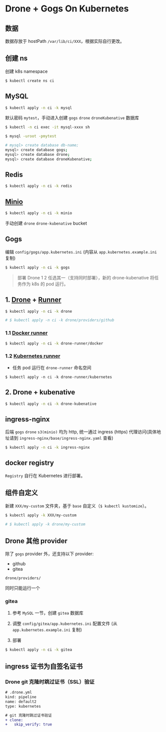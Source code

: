 # Drone + Gogs On Kubernetes

## 数据

数据存放于 hostPath `/var/lib/ci/XXX`，根据实际自行更改。

## 创建 ns

创建 k8s namespace

```bash
$ kubectl create ns ci
```

## MySQL

```bash
$ kubectl apply -n ci -k mysql
```

默认密码 `mytest`，手动进入创建 `gogs` `drone` `droneKubenative` 数据库 

```bash
$ kubectl -n ci exec -it mysql-xxxx sh

$ mysql -uroot -pmytest

# mysql> create database db-name;
mysql> create database gogs;
mysql> create database drone;
mysql> create database droneKubenative;
```

## Redis

```bash
$ kubectl apply -n ci -k redis
```

## [Minio](https://github.com/helm/charts/tree/master/stable/minio)

```bash
$ kubectl apply -n ci -k minio
```

手动创建 `drone` `drone-kubenative` bucket

## Gogs

编辑 `config/gogs/app.kubernetes.ini` (内容从 `app.kubernetes.example.ini` 复制)

```bash
$ kubectl apply -n ci -k gogs
```

> 部署 Drone 1 2 任选其一（支持同时部署），新的 drone-kubenative 将任务作为 k8s 的 pod 运行。

## 1. [Drone](https://github.com/helm/charts/tree/master/stable/drone) + [Runner](https://docs.drone.io/installation/runners/)

```bash
$ kubectl apply -n ci -k drone

# $ kubectl apply -n ci -k drone/providers/github
```

### 1.1 [Docker runner](https://docker-runner.docs.drone.io/installation/install_linux/)

```bash
$ kubectl apply -n ci -k drone-runner/docker
```

### 1.2 [Kubernetes runner](https://kube-runner.docs.drone.io/installation/installation/)

* 任务 pod 运行在 `drone-runner` 命名空间

```
$ kubectl apply -n ci -k drone-runner/kubernetes
```

## 2. Drone + kubenative

```bash
$ kubectl apply -n ci -k drone-kubenative
```

## ingress-nginx

后端 `gogs` `drone` `s3(minio)` 均为 http, 统一通过 ingress (https) 代理访问(具体地址请到 `ingress-nginx/base/ingress-nginx.yaml` 查看)

```bash
$ kubectl apply -n ci -k ingress-nginx
```

## docker registry

`Registry` 自行在 Kubernetes 进行部署。

## 组件自定义

新建 `XXX/my-custom` 文件夹，基于 `base` 自定义（`$ kubectl kustomize`）。

```bash
$ kubectl apply -k XXX/my-custom

# $ kubectl apply -k drone/my-custom
```

## Drone 其他 provider

除了 `gogs` provider 外，还支持以下 provider:

* github
* gitea

`drone/providers/`

同时只能运行一个

### gitea

1. 参考 `MySQL` 一节，创建 `gitea` 数据库

2. 调整 `config/gitea/app.kubernetes.ini` 配置文件 (从 `app.kubernetes.example.ini` 复制)

3. 部署

```bash
$ kubectl apply -n ci -k gitea
```

## ingress 证书为自签名证书

### Drone git 克隆时跳过证书（SSL）验证

```diff
# .drone.yml
kind: pipeline
name: default2
type: kubernetes

# git 克隆时跳过证书验证
+ clone:
+   skip_verify: true
```
